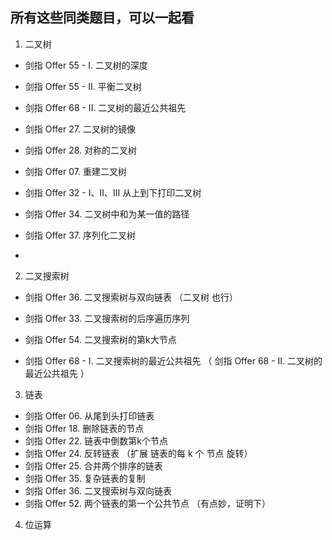 
## 所有这些同类题目，可以一起看
1. 二叉树 

  - 剑指 Offer 55 - I. 二叉树的深度
  - 剑指 Offer 55 - II. 平衡二叉树
  
  - 剑指 Offer 68 - II. 二叉树的最近公共祖先
  
  - 剑指 Offer 27. 二叉树的镜像
  - 剑指 Offer 28. 对称的二叉树
  
  - 剑指 Offer 07. 重建二叉树
  
  - 剑指 Offer 32 - I、II、III  从上到下打印二叉树  
  
  - 剑指 Offer 34. 二叉树中和为某一值的路径
  
  - 剑指 Offer 37. 序列化二叉树
  - 

2. 二叉搜索树 

  - 剑指 Offer 36. 二叉搜索树与双向链表  （二叉树 也行）
  
  - 剑指 Offer 33. 二叉搜索树的后序遍历序列
  
  - 剑指 Offer 54. 二叉搜索树的第k大节点
  
  - 剑指 Offer 68 - I. 二叉搜索树的最近公共祖先  （ 剑指 Offer 68 - II. 二叉树的最近公共祖先 ）
  
3. 链表 
  - 剑指 Offer 06. 从尾到头打印链表
  - 剑指 Offer 18. 删除链表的节点
  - 剑指 Offer 22. 链表中倒数第k个节点
  - 剑指 Offer 24. 反转链表  （扩展 链表的每 k 个 节点 旋转）
  - 剑指 Offer 25. 合并两个排序的链表
  - 剑指 Offer 35. 复杂链表的复制 
  - 剑指 Offer 36. 二叉搜索树与双向链表
  - 剑指 Offer 52. 两个链表的第一个公共节点  （有点妙，证明下）


4. 位运算 

